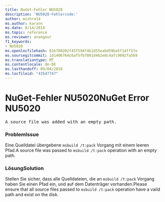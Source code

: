 ```yaml
---
title: NuGet-Fehler NU5020
description: 'NU5020-Fehlercode:'
author: mishra14
ms.author: karann
ms.date: 8/14/2018
ms.topic: reference
ms.reviewer: anangaur
f1_keywords:
- NU5020
ms.openlocfilehash: 81b780202f45f594f4b1d55eabd59ba5f14ff1fe
ms.sourcegitcommit: 1d1406764c6af5fb7801d462e0c4afc9092fa569
ms.translationtype: MT
ms.contentlocale: de-DE
ms.lasthandoff: 09/04/2018
ms.locfileid: "43547747"
---
```

# <a name="nuget-error-nu5020"></a><span data-ttu-id="5c167-103">NuGet-Fehler NU5020</span><span class="sxs-lookup"><span data-stu-id="5c167-103">NuGet Error NU5020</span></span>
<pre>A source file was added with an empty path.</pre>

### <a name="issue"></a><span data-ttu-id="5c167-104">Problem</span><span class="sxs-lookup"><span data-stu-id="5c167-104">Issue</span></span>

<span data-ttu-id="5c167-105">Eine Quelldatei übergebene `msbuild /t:pack` Vorgang mit einem leeren Pfad.</span><span class="sxs-lookup"><span data-stu-id="5c167-105">A source file was passed to `msbuild /t:pack` operation with an empty path.</span></span>


### <a name="solution"></a><span data-ttu-id="5c167-106">Lösung</span><span class="sxs-lookup"><span data-stu-id="5c167-106">Solution</span></span>

<span data-ttu-id="5c167-107">Stellen Sie sicher, dass alle Quelldateien, die an `msbuild /t:pack` Vorgang haben Sie einen Pfad ein, und auf dem Datenträger vorhanden.</span><span class="sxs-lookup"><span data-stu-id="5c167-107">Please ensure that all source files passed to `msbuild /t:pack` operation have a vaild path and exist on the disk.</span></span>

